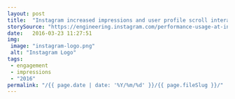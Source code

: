 ```yaml
---
layout: post
title:  "Instagram increased impressions and user profile scroll interactions by decreasing the response size of the JSON needed for displaying comments (by 33% for the median and 50% for the 95th percentile for the main endpoint)."
storySource: "https://engineering.instagram.com/performance-usage-at-instagram-d2ba0347e442#.5snxp5z1t"
date:   2016-03-23 11:27:51
img:
 image: "instagram-logo.png"
 alt: "Instagram Logo"
tags:
 - engagement
 - impressions
 - "2016"
permalink: "/{{ page.date | date: '%Y/%m/%d' }}/{{ page.fileSlug }}/"
---
```

